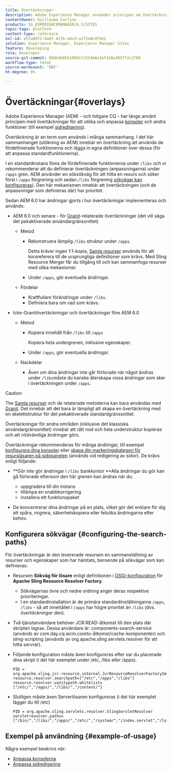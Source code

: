 ```yaml
---
title: Övertäckningar
description: Adobe Experience Manager använder principen om övertäckningar för att utöka och anpassa konsoler och andra funktioner.
contentOwner: Guillaume Carlino
products: SG_EXPERIENCEMANAGER/6.5/SITES
topic-tags: platform
content-type: reference
exl-id: e57a6971-6a6f-427b-a8cd-a2f2e8cdf9e2
solution: Experience Manager, Experience Manager Sites
feature: Developing
role: Developer
source-git-commit: 66db4b0b5106617c534b6e1bf428a3057f2c2708
workflow-type: tm+mt
source-wordcount: '587'
ht-degree: 0%

---
```


# Övertäckningar{#overlays}

Adobe Experience Manager (AEM) - och tidigare CQ - har länge använt principen med övertäckningar för att utöka och anpassa [konsoler](/help/sites-developing/customizing-consoles-touch.md) och andra funktioner (till exempel [sidredigering](/help/sites-developing/customizing-page-authoring-touch.md)).

Övertäckning är en term som används i många sammanhang. I det här sammanhanget (utökning av AEM) innebär en övertäckning att använda de fördefinierade funktionerna och lägga in egna definitioner över dessa (för att anpassa standardfunktionerna).

I en standardinstans finns de fördefinierade funktionerna under `/libs` och vi rekommenderar att du definierar övertäckningen (anpassningarna) under `/apps` gren. AEM använder en söksökväg för att hitta en resurs och söker först i `/apps` förgrening och sedan `/libs` förgrening [sökvägar kan konfigureras](#configuring-the-search-paths)). Den här mekanismen innebär att övertäckningen (och de anpassningar som definieras där) har prioritet.

Sedan AEM 6.0 har ändringar gjorts i hur övertäckningar implementeras och används:

* AEM 6.0 och senare - för [Granit](https://developer.adobe.com/experience-manager/reference-materials/6-5/granite-ui/api/jcr_root/libs/granite/ui/index.html)-relaterade övertäckningar (det vill säga det pekaktiverade användargränssnittet)

   * Metod

      * Rekonstruera lämplig `/libs` struktur under `/apps`.

        Detta kräver ingen 1:1-kopia, [Samla resurser](/help/sites-developing/sling-resource-merger.md) används för att korsreferera till de ursprungliga definitioner som krävs. Med Sling Resource Merger får du tillgång till och kan sammanfoga resurser med olika mekanismer.

      * Under `/apps`, gör eventuella ändringar.

   * Fördelar

      * Kraftfullare förändringar under `/libs`.
      * Definiera bara om vad som krävs.

* Icke-Granitövertäckningar och övertäckningar före AEM 6.0

   * Metod

      * Kopiera innehåll från `/libs` till `/apps`

        Kopiera hela undergrenen, inklusive egenskaper.

      * Under `/apps`, gör eventuella ändringar.

   * Nackdelar

      * Även om dina ändringar inte går förlorade när något ändras under `/libs`måste du kanske återskapa vissa ändringar som sker i övertäckningen under `/apps`.

>[!CAUTION]
>
>The [Samla resurser](/help/sites-developing/sling-resource-merger.md) och de relaterade metoderna kan bara användas med [Granit](https://developer.adobe.com/experience-manager/reference-materials/6-5/granite-ui/api/jcr_root/libs/granite/ui/index.html). Det innebär att det bara är lämpligt att skapa en övertäckning med en skelettstruktur för det pekaktiverade standardgränssnittet.
>
>Övertäckningar för andra områden (inklusive det klassiska användargränssnittet) innebär att rätt nod och hela understruktur kopieras och att nödvändiga ändringar görs.

Övertäckningar rekommenderas för många ändringar, till exempel [konfigurera dina konsoler](/help/sites-developing/customizing-consoles-touch.md#create-a-custom-console) eller [skapa din markeringskategori för resursläsaren på sidopanelen](/help/sites-developing/customizing-page-authoring-touch.md#add-new-selection-category-to-asset-browser) (används vid redigering av sidor). De krävs enligt följande:

* ***Gör inte* gör ändringar i `/libs` bankkontor **Alla ändringar du gör kan gå förlorade eftersom den här grenen kan ändras när du:

   * uppgradera till din instans
   * tillämpa en snabbkorrigering
   * installera ett funktionspaket

* De koncentrerar dina ändringar på en plats, vilket gör det enklare för dig att spåra, migrera, säkerhetskopiera eller felsöka ändringarna efter behov.

## Konfigurera sökvägar {#configuring-the-search-paths}

För övertäckningar är den levererade resursen en sammanställning av resurser och egenskaper som har hämtats, beroende på sökvägar som kan definieras:

* Resursen **Sökväg för lösare** enligt definitionen i [OSGi-konfiguration](/help/sites-deploying/configuring-osgi.md) för **Apache Sling Resource Resolver Factory**.

   * Sökvägarnas övre och nedre ordning anger deras respektive prioriteringar.
   * I en standardinstallation är de primära standardinställningarna `/apps`, `/libs` - så att innehållet i `/apps` har högre prioritet än `/libs` (dvs. *övertäckningar* den).

* Två tjänstanvändare behöver JCR:READ-åtkomst till den plats där skripten lagras. Dessa användare är: components-search-service (används av com.day.cq.wcm.coreto-åtkomst/cache-komponenter) och sling-scripting (används av org.apache.sling.servlets.resolver för att hitta servrar).
* Följande konfiguration måste även konfigureras efter var du placerade dina skript (i det här exemplet under /etc, /libs eller /apps).

  ```
  PID = org.apache.sling.jcr.resource.internal.JcrResourceResolverFactoryImpl
  resource.resolver.searchpath=["/etc","/apps","/libs"]
  resource.resolver.vanitypath.whitelist=["/etc/","/apps/","/libs/","/content/"]
  ```

* Slutligen måste även Serverlösaren konfigureras (i det här exemplet lägger du till /etc)

  ```
  PID = org.apache.sling.servlets.resolver.SlingServletResolver
  servletresolver.paths=["/bin/","/libs/","/apps/","/etc/","/system/","/index.servlet","/login.servlet","/services/"]
  ```

## Exempel på användning {#example-of-usage}

Några exempel beskrivs när:

* [Anpassa konsolerna](/help/sites-developing/customizing-consoles-touch.md)
* [Anpassa sidredigering](/help/sites-developing/customizing-page-authoring-touch.md)
